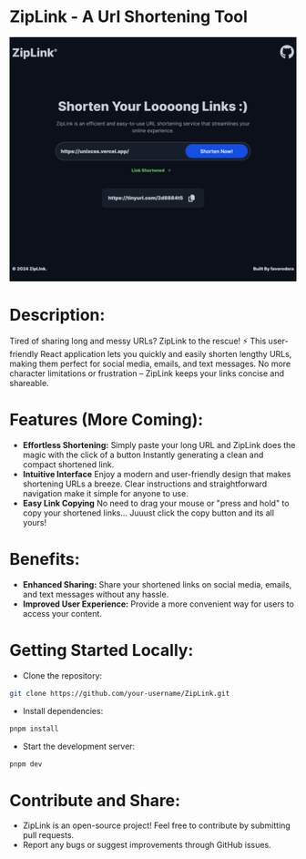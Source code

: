 # ZipLink - A Url Shortening Tool
![ZipLink Screenshot](./assets/images/ziplink.png)
###

###

# Description:

Tired of sharing long and messy URLs? ZipLink to the rescue! ⚡ This user-friendly React application lets you quickly and easily shorten lengthy URLs, making them perfect for social media, emails, and text messages. No more character limitations or frustration – ZipLink keeps your links concise and shareable.

###

###

# Features (More Coming):

- **Effortless Shortening:** Simply paste your long URL and ZipLink does the magic with the click of a button Instantly generating a clean and compact shortened link.
- **Intuitive Interface** Enjoy a modern and user-friendly design that makes shortening URLs a breeze. Clear instructions and straightforward navigation make it simple for anyone to use.
- **Easy Link Copying** No need to drag your mouse or "press and hold" to copy your shortened links... Juuust click the copy button and its all yours!

###

###

# Benefits:

- **Enhanced Sharing:** Share your shortened links on social media, emails, and text messages without any hassle.
- **Improved User Experience:** Provide a more convenient way for users to access your content.

###

###

# Getting Started Locally:

- Clone the repository:

```bash
git clone https://github.com/your-username/ZipLink.git
```

- Install dependencies:

```bash
pnpm install
```

- Start the development server:

```bash
pnpm dev
```

###

###

# Contribute and Share:

- ZipLink is an open-source project! Feel free to contribute by submitting pull requests.
- Report any bugs or suggest improvements through GitHub issues.

###

